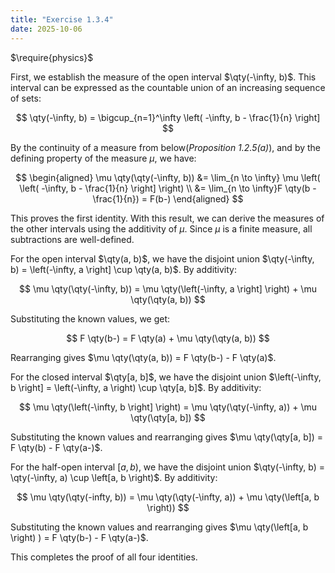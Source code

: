 ```yaml
---
title: "Exercise 1.3.4"
date: 2025-10-06
---
```

$\require{physics}$

First, we establish the measure of the open interval $\qty(-\infty, b)$. 
This interval can be expressed as the countable union of an increasing sequence of sets:

$$
  \qty(-\infty, b) = \bigcup_{n=1}^\infty \left( -\infty, b - \frac{1}{n} \right]
$$

By the continuity of a measure from below(*Proposition 1.2.5(a)*), and by the defining property of the measure $\mu$, we have:

$$
\begin{aligned}
  \mu \qty(\qty(-\infty, b)) &= \lim_{n \to \infty} \mu \left( \left( -\infty, b - \frac{1}{n} \right] \right) \\ 
  &= \lim_{n \to \infty}F \qty(b - \frac{1}{n})  = F(b-)
\end{aligned}
$$

This proves the first identity. 
With this result, we can derive the measures of the other intervals using the additivity of $\mu$. 
Since $\mu$ is a finite measure, all subtractions are well-defined. 

For the open interval $\qty(a, b)$, we have the disjoint union $\qty(-\infty, b) = \left(-\infty, a \right] \cup \qty(a, b)$.
By additivity:
    
$$
  \mu \qty(\qty(-\infty, b)) = \mu \qty(\left(-\infty, a \right] \right) + \mu \qty(\qty(a, b))
$$

Substituting the known values, we get:

$$
  F \qty(b-) = F \qty(a) + \mu \qty(\qty(a, b))
$$

Rearranging gives $\mu \qty(\qty(a, b)) = F \qty(b-) - F \qty(a)$.

For the closed interval $\qty[a, b]$, we have the disjoint union $\left(-\infty, b \right] = \left(-\infty, a \right) \cup \qty[a, b]$.
By additivity:

$$
  \mu \qty(\left(-\infty, b \right] \right) = \mu \qty(\qty(-\infty, a)) + \mu \qty(\qty[a, b])
$$

Substituting the known values and rearranging gives $\mu \qty(\qty[a, b]) = F \qty(b) - F \qty(a-)$. 

For the half-open interval $\left[a, b \right)$, we have the disjoint union $\qty(-\infty, b) = \qty(-\infty, a) \cup \left[a, b \right)$.
By additivity:

$$
  \mu \qty(\qty(-infty, b)) = \mu \qty(\qty(-\infty, a)) + \mu \qty(\left[a, b \right))
$$

Substituting the known values and rearranging gives $\mu \qty(\left[a, b \right) ) = F \qty(b-) - F \qty(a-)$. 

This completes the proof of all four identities. 
